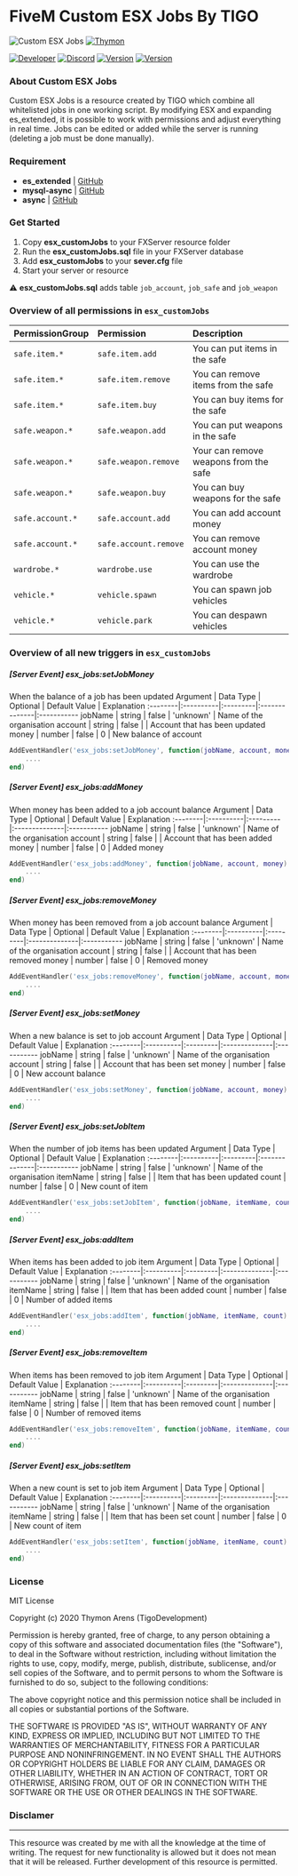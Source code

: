 # FiveM Custom ESX Jobs By TIGO
![Custom ESX Jobs](https://i.imgur.com/GtVGZ0c.png)
[![Thymon](https://i.imgur.com/3EquTNl.jpg)](https://www.tigodev.com)

[![Developer](https://img.shields.io/badge/Developer-TigoDevelopment-darkgreen)](https://github.com/TigoDevelopment)
[![Discord](https://img.shields.io/badge/Discord-Tigo%239999-purple)](https://discordapp.com/users/636509961375055882)
[![Version](https://img.shields.io/badge/Version-1.0.0-darkgreen)](https://github.com/TigoDevelopment/esx_customJobs/blob/master/version)
[![Version](https://img.shields.io/badge/License-MIT-darkgreen)](https://github.com/TigoDevelopment/esx_customJobs/blob/master/LICENSE)

### About Custom ESX Jobs

Custom ESX Jobs is a resource created by TIGO which combine all whitelisted jobs in one working script. By modifying ESX and expanding es_extended, it is possible to work with permissions and adjust everything in real time. Jobs can be edited or added while the server is running (deleting a job must be done manually).

### Requirement
- **es_extended** | [GitHub](https://github.com/ESX-Org/es_extended)
- **mysql-async** | [GitHub](https://github.com/brouznouf/fivem-mysql-async)
- **async** | [GitHub](https://github.com/ESX-Org/async)

### Get Started
1) Copy **esx_customJobs** to your FXServer resource folder
2) Run the **esx_customJobs.sql** file in your FXServer database
3) Add **esx_customJobs** to your **sever.cfg** file
3) Start your server or resource

⚠️ **esx_customJobs.sql** adds table `job_account`, `job_safe` and `job_weapon`

### Overview of all permissions in `esx_customJobs`
PermissionGroup | Permission | Description
:---------------|:-----------|:-----------
`safe.item.*` | `safe.item.add` | You can put items in the safe
`safe.item.*` | `safe.item.remove` | You can remove items from the safe
`safe.item.*` | `safe.item.buy` | You can buy items for the safe
`safe.weapon.*` | `safe.weapon.add` | You can put weapons in the safe
`safe.weapon.*` | `safe.weapon.remove` | Your can remove weapons from the safe
`safe.weapon.*` | `safe.weapon.buy` | You can buy weapons for the safe
`safe.account.*` | `safe.account.add` | You can add account money
`safe.account.*` | `safe.account.remove` | You can remove account money
`wardrobe.*` | `wardrobe.use` | You can use the wardrobe
`vehicle.*` | `vehicle.spawn` | You can spawn job vehicles
`vehicle.*` | `vehicle.park` | You can despawn vehicles

### Overview of all new triggers in `esx_customJobs`

##### [Server Event] esx_jobs:setJobMoney
When the balance of a job has been updated
Argument | Data Type | Optional | Default Value | Explanation
:--------|:----------|:---------|:--------------|:-----------
jobName | string | false | 'unknown' | Name of the organisation
account | string | false | | Account that has been updated
money | number | false | 0 | New balance of account

```lua
AddEventHandler('esx_jobs:setJobMoney', function(jobName, account, money)
    ....
end)
```

##### [Server Event] esx_jobs:addMoney
When money has been added to a job account balance
Argument | Data Type | Optional | Default Value | Explanation
:--------|:----------|:---------|:--------------|:-----------
jobName | string | false | 'unknown' | Name of the organisation
account | string | false | | Account that has been added
money | number | false | 0 | Added money

```lua
AddEventHandler('esx_jobs:addMoney', function(jobName, account, money)
    ....
end)
```

##### [Server Event] esx_jobs:removeMoney
When money has been removed from a job account balance
Argument | Data Type | Optional | Default Value | Explanation
:--------|:----------|:---------|:--------------|:-----------
jobName | string | false | 'unknown' | Name of the organisation
account | string | false | | Account that has been removed
money | number | false | 0 | Removed money

```lua
AddEventHandler('esx_jobs:removeMoney', function(jobName, account, money)
    ....
end)
```

##### [Server Event] esx_jobs:setMoney
When a new balance is set to job account
Argument | Data Type | Optional | Default Value | Explanation
:--------|:----------|:---------|:--------------|:-----------
jobName | string | false | 'unknown' | Name of the organisation
account | string | false | | Account that has been set
money | number | false | 0 | New account balance

```lua
AddEventHandler('esx_jobs:setMoney', function(jobName, account, money)
    ....
end)
```

##### [Server Event] esx_jobs:setJobItem
When the number of job items has been updated
Argument | Data Type | Optional | Default Value | Explanation
:--------|:----------|:---------|:--------------|:-----------
jobName | string | false | 'unknown' | Name of the organisation
itemName | string | false | | Item that has been updated
count | number | false | 0 | New count of item

```lua
AddEventHandler('esx_jobs:setJobItem', function(jobName, itemName, count)
    ....
end)
```

##### [Server Event] esx_jobs:addItem
When items has been added to job item
Argument | Data Type | Optional | Default Value | Explanation
:--------|:----------|:---------|:--------------|:-----------
jobName | string | false | 'unknown' | Name of the organisation
itemName | string | false | | Item that has been added
count | number | false | 0 | Number of added items

```lua
AddEventHandler('esx_jobs:addItem', function(jobName, itemName, count)
    ....
end)
```

##### [Server Event] esx_jobs:removeItem
When items has been removed to job item
Argument | Data Type | Optional | Default Value | Explanation
:--------|:----------|:---------|:--------------|:-----------
jobName | string | false | 'unknown' | Name of the organisation
itemName | string | false | | Item that has been removed
count | number | false | 0 | Number of removed items

```lua
AddEventHandler('esx_jobs:removeItem', function(jobName, itemName, count)
    ....
end)
```

##### [Server Event] esx_jobs:setItem
When a new count is set to job item
Argument | Data Type | Optional | Default Value | Explanation
:--------|:----------|:---------|:--------------|:-----------
jobName | string | false | 'unknown' | Name of the organisation
itemName | string | false | | Item that has been set
count | number | false | 0 | New count of item

```lua
AddEventHandler('esx_jobs:setItem', function(jobName, itemName, count)
    ....
end)
```

### License
MIT License

Copyright (c) 2020 Thymon Arens (TigoDevelopment)

Permission is hereby granted, free of charge, to any person obtaining a copy
of this software and associated documentation files (the "Software"), to deal
in the Software without restriction, including without limitation the rights
to use, copy, modify, merge, publish, distribute, sublicense, and/or sell
copies of the Software, and to permit persons to whom the Software is
furnished to do so, subject to the following conditions:

The above copyright notice and this permission notice shall be included in all
copies or substantial portions of the Software.

THE SOFTWARE IS PROVIDED "AS IS", WITHOUT WARRANTY OF ANY KIND, EXPRESS OR
IMPLIED, INCLUDING BUT NOT LIMITED TO THE WARRANTIES OF MERCHANTABILITY,
FITNESS FOR A PARTICULAR PURPOSE AND NONINFRINGEMENT. IN NO EVENT SHALL THE
AUTHORS OR COPYRIGHT HOLDERS BE LIABLE FOR ANY CLAIM, DAMAGES OR OTHER
LIABILITY, WHETHER IN AN ACTION OF CONTRACT, TORT OR OTHERWISE, ARISING FROM,
OUT OF OR IN CONNECTION WITH THE SOFTWARE OR THE USE OR OTHER DEALINGS IN THE
SOFTWARE.


### Disclamer
---
This resource was created by me with all the knowledge at the time of writing. The request for new functionality is allowed but it does not mean that it will be released. Further development of this resource is permitted.
